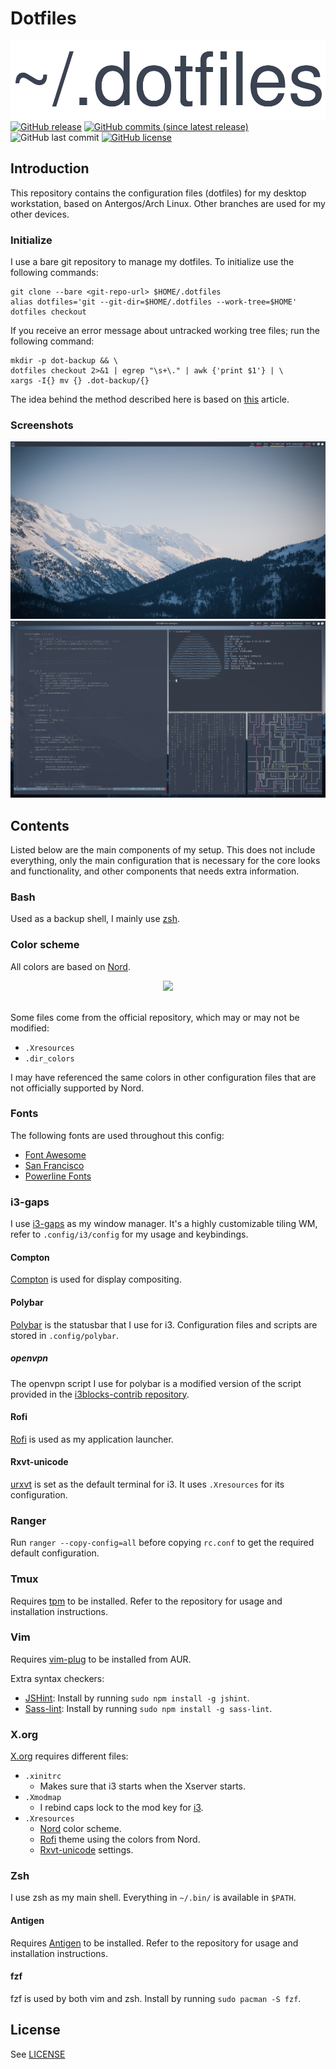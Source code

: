 # Dotfiles

![Dotfiles](dotfiles.png)
[![GitHub release](https://img.shields.io/github/release/vincevrp/dotfiles.svg?style=flat-square)](https://github.com/Vincevrp/dotfiles/releases)
[![GitHub commits (since latest release)](https://img.shields.io/github/commits-since/Vincevrp/dotfiles/latest.svg?style=flat-square)](https://github.com/Vincevrp/dotfiles)
![GitHub last commit](https://img.shields.io/github/last-commit/Vincevrp/dotfiles.svg?style=flat-square)
[![GitHub license](https://img.shields.io/github/license/Vincevrp/dotfiles.svg?style=flat-square)](https://github.com/Vincevrp/dotfiles/blob/master/LICENSE)

## Introduction

This repository contains the configuration files (dotfiles) for my desktop workstation, based on Antergos/Arch Linux. Other branches are used for my other devices.

### Initialize

I use a bare git repository to manage my dotfiles. To initialize use the following commands:

```
git clone --bare <git-repo-url> $HOME/.dotfiles
alias dotfiles='git --git-dir=$HOME/.dotfiles --work-tree=$HOME'
dotfiles checkout
```

If you receive an error message about untracked working tree files; run the following command:

```
mkdir -p dot-backup && \
dotfiles checkout 2>&1 | egrep "\s+\." | awk {'print $1'} | \
xargs -I{} mv {} .dot-backup/{}
```

The idea behind the method described here is based on [this](https://developer.atlassian.com/blog/2016/02/best-way-to-store-dotfiles-git-bare-repo/) article.

### Screenshots

![Clean screenshot](SCREENSHOT.png)
![Dirty screenshot](SCREENSHOT2.png)

## Contents

Listed below are the main components of my setup. This does not include everything, only the main configuration that is necessary for the core looks and functionality, and other components that needs extra information.

### Bash

Used as a backup shell, I mainly use [zsh](#zsh).

### Color scheme

All colors are based on [Nord](https://github.com/arcticicestudio/nord).

[//]: # (Inline HTML to center the image)

<div align="center">
    <img src="https://github.com/arcticicestudio/nord/blob/develop/assets/nord-overview.svg">
</div>
<br>

Some files come from the official repository, which may or may not be modified:
- `.Xresources`
- `.dir_colors`

I may have referenced the same colors in other configuration files that are not officially supported by Nord.

### Fonts

The following fonts are used throughout this config:

- [Font Awesome](https://github.com/FortAwesome/Font-Awesome)
- [San Francisco](https://github.com/supermarin/YosemiteSanFranciscoFont)
- [Powerline Fonts](https://github.com/powerline/fonts)

### i3-gaps

I use [i3-gaps](https://www.archlinux.org/packages/community/x86_64/i3-gaps/) as my window manager. It's a highly customizable tiling WM, refer to `.config/i3/config` for my usage and keybindings.

#### Compton

[Compton](https://github.com/chjj/compton) is used for display compositing.

#### Polybar

[Polybar](https://github.com/jaagr/polybar) is the statusbar that I use for i3. Configuration files and scripts are stored in `.config/polybar`.

##### openvpn

The openvpn script I use for polybar is a modified version of the script provided in the [i3blocks-contrib repository](https://github.com/vivien/i3blocks-contrib/tree/master/openvpn).

#### Rofi

[Rofi](https://github.com/DaveDavenport/rofi) is used as my application launcher.

#### Rxvt-unicode

[urxvt](https://wiki.archlinux.org/index.php/Rxvt-unicode) is set as the default terminal for i3. It uses `.Xresources` for its configuration.

### Ranger

Run `ranger --copy-config=all` before copying `rc.conf` to get the required default configuration.

### Tmux

Requires [tpm](https://github.com/tmux-plugins/tpm) to be installed. Refer to the repository for usage and installation instructions.

### Vim

Requires [vim-plug](https://github.com/junegunn/vim-plug) to be installed from AUR.

Extra syntax checkers:

- [JSHint](https://github.com/jshint/jshint/): Install by running `sudo npm install -g jshint`.
- [Sass-lint](https://github.com/sasstools/sass-lint): Install by running `sudo npm install -g sass-lint`.

### X.org

[X.org](https://www.x.org/) requires different files:

- `.xinitrc`
  - Makes sure that i3 starts when the Xserver starts.
- `.Xmodmap`
  - I rebind caps lock to the mod key for [i3](#i3wm).
- `.Xresources`
  - [Nord](#color-scheme) color scheme.
  - [Rofi](#rofi) theme using the colors from Nord.
  - [Rxvt-unicode](#rxvt-unicode) settings.

### Zsh

I use zsh as my main shell. Everything in `~/.bin/` is available in `$PATH`.

#### Antigen

Requires [Antigen](https://github.com/zsh-users/antigen) to be installed. Refer to the repository for usage and installation instructions.

#### fzf

fzf is used by both vim and zsh. Install by running `sudo pacman -S fzf`.

## License

See [LICENSE](../LICENSE)
